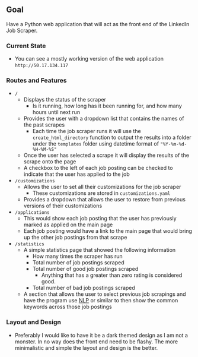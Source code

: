 ## Goal

Have a Python web application that will act as the front end of the LinkedIn Job Scraper.

### Current State

  * You can see a mostly working version of the web application `http://50.17.134.117`

### Routes and Features

  * `/`
    * Displays the status of the scraper
      * Is it running, how long has it been running for, and how many hours until next run
    * Provides the user with a dropdown list that contains the names of the past scrapes
      * Each time the job scraper runs it will use the `create_html_directory` function to output the results into a folder under the `templates` folder using datetime format of `"%Y-%m-%d-%H-%M-%S"`
    * Once the user has selected a scrape it will display the results of the scrape onto the page
    * A checkbox to the left of each job posting can be checked to indicate that the user has applied to the job
  * `/customizations`
    * Allows the user to set all their customizations for the job scraper
      * These customizations are stored in `customizations.yaml`
    * Provides a dropdown that allows the user to restore from previous versions of their customizations
  * `/applications`
    * This would show each job posting that the user has previously marked as applied on the main page
    * Each job posting would have a link to the main page that would bring up the other job postings from that scrape
  * `/statistics`
    * A simple statistics page that showed the following information
      * How many times the scraper has run
      * Total number of job postings scraped 
      * Total number of good job postings scraped
        * Anything that has a greater than zero rating is considered good. 
      * Total number of bad job postings scraped
    * A section that allows the user to select previous job scrapings and have the program use [NLP](https://medium.com/data-marketing-philosophy/use-python-and-nlp-to-boost-your-resume-e4691a58bcc9) or similar to then show the common keywords across those job postings

### Layout and Design

  * Preferably I would like to have it be a dark themed design as I am not a monster. In no way does the front end need to be flashy. The more minimalistic and simple the layout and design is the better. 
